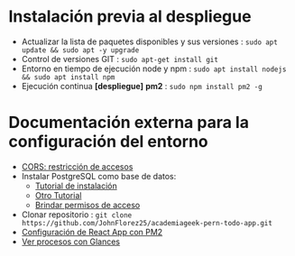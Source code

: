 # Instalación previa al despliegue

- Actualizar la lista de paquetes disponibles y sus versiones : `sudo apt update && sudo apt -y upgrade`
- Control de versiones GIT : `sudo apt-get install git`
- Entorno en tiempo de ejecución node y npm : `sudo apt install nodejs && sudo apt install npm`
- Ejecución continua **[despliegue]** **pm2** : `sudo npm install pm2 -g`

# Documentación externa para la configuración del entorno
- [CORS: restricción de accesos](https://medium.com/zero-equals-false/using-cors-in-express-cac7e29b005b)
- Instalar PostgreSQL como base de datos:
  - [Tutorial de instalación](https://computingforgeeks.com/install-postgresql-11-on-ubuntu-linux/)
  - [Otro Tutorial](https://linuxize.com/post/how-to-install-postgresql-on-debian-9/)
  - [Brindar permisos de acceso](https://bosnadev.com/2015/12/15/allow-remote-connections-postgresql-database-server/)
- Clonar repositorio : `git clone https://github.com/JohnFlorez25/academiageek-pern-todo-app.git`
- [Configuración de React App con PM2](https://andrewpark.ca/blog/create-and-deploy-a-react-app/)
- [Ver procesos con Glances](https://wpcademy.com/how-to-install-glances-on-ubuntu-18-04-lts/)
